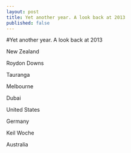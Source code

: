 ```yaml
---
layout: post
title: Yet another year. A look back at 2013
published: false
---
```

#Yet another year. A look back at 2013

New Zealand

Roydon Downs

Tauranga

Melbourne

Dubai

United States

Germany

Keil Woche

Australia